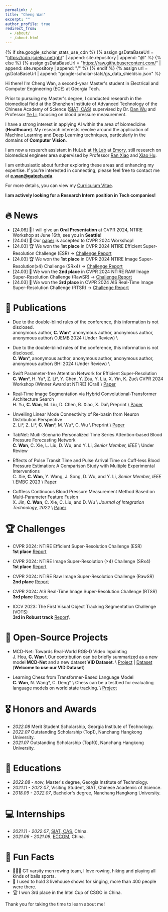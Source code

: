 ```yaml
---
permalink: /
title: "Cheng Wan"
excerpt: ""
author_profile: true
redirect_from: 
  - /about/
  - /about.html
---
```


{% if site.google_scholar_stats_use_cdn %}
{% assign gsDataBaseUrl = "https://cdn.jsdelivr.net/gh/" | append: site.repository | append: "@" %}
{% else %}
{% assign gsDataBaseUrl = "https://raw.githubusercontent.com/" | append: site.repository | append: "/" %}
{% endif %}
{% assign url = gsDataBaseUrl | append: "google-scholar-stats/gs_data_shieldsio.json" %}

<span class='anchor' id='about-me'></span>

Hi there! I'm Cheng Wan, a second-year Master's student in Electrical and Computer Engineering (ECE) at Georgia Tech.

Prior to pursuing my Master's degree, I conducted research in the biomedical field at the Shenzhen Institute of Advanced Technology of the Chinese Academy of Science ([SIAT, CAS](https://english.siat.ac.cn/)) supervised by Dr. [Dan Wu](https://www.bit-siat.com/en/index.php?s=/Show/index/cid/12/id/16.html) and Professor [Ye Li](http://www.bit-siat.com/en/index.php?s=/Show/index/cid/10/id/2.html), focusing on blood pressure measurement.

I have a strong interest in applying AI within the area of biomedicine (**Healthcare**). My research interests revolve around the application of Machine Learning and Deep Learning techniques, particularly in the domains of **Computer Vision**.

I am now a research assistant in HuLab at [HuLab](https://www.nursing.emory.edu/initiatives/center-for-data-science) at [Emory](), still research on biomedical engineer area supervised by Professor [Ran Xiao]([https://www.nursing.emory.edu/initiatives/center-for-data-science](https://www.nursing.emory.edu/faculty-staff/ran-xiao)) and [Xiao Hu](https://www.nursing.emory.edu/faculty-staff/xiao-hu). 

I am enthusiastic about further exploring these areas and enhancing my expertise. If you're interested in connecting, please feel free to contact me at **c.wan@gatech.edu**.

For more details, you can view my [Curriculum Vitae](pdfs/mycv.pdf).


**I am actively looking for a Research Intern position in Tech companies!**

# 🔥 News
- \[24.06\] 🎉 I will give an **Oral Presentation** at CVPR 2024, NTIRE Workshop at June 16th, see you in **Seattle**!
- \[24.04\] 🎉 Our [paper](https://arxiv.org/abs/2311.12770) is accepted to CVPR 2024 Workshop!
- \[24.03\] 🏆 We won the **1st place** in CVPR 2024 NTIRE Efficient Super-Resolution Challenge (ESR) -> [Challenge Report](https://arxiv.org/abs/2404.10343)
- \[24.03\] 🏆 We won the **1st place** in CVPR 2024 NTIRE Image Super-Resolution(x4) Challenge (SRx4) -> [Challenge Report](https://arxiv.org/abs/2404.09790)
- \[24.03\] 🥈 We won the **2nd place** in CVPR 2024 NTIRE RAW Image Super-Resolution Challenge (RawSR) -> [Challenge Report](https://arxiv.org/abs/2404.16223)
- \[24.03\] 🥉 We won the **3rd place** in CVPR 2024 AIS Real-Time Image Super-Resolution Challenge (RTSR) -> [Challenge Report](https://openaccess.thecvf.com/content/CVPR2024W/AI4Streaming/html/Conde_Real-Time_4K_Super-Resolution_of_Compressed_AVIF_Images._AIS_2024_Challenge_CVPRW_2024_paper.html)
  

# 📝 Publications
- Due to the double-blind rules of the conference, this information is not disclosed. \
anonymous author, **C. Wan**\*, anonymous author, anonymous author, anonymous author\\
OJEMB 2024 (Under Review) \\

- Due to the double-blind rules of the conference, this information is not disclosed. \
**C. Wan**\*, anonymous author, anonymous author, anonymous author, anonymous author\\
BHI 2024 (Under Review) \\

- Swift Parameter-free Attention Network for Efficient Super-Resolution \
**C. Wan**\*, H. Yu\*, Z. Li\*, Y. Chen, Y. Zou, Y. Liu, X. Yin, K. Zuo\\
CVPR 2024 Workshop (Winner Award at NTIRE) (Oral) \\
[Paper](https://arxiv.org/abs/2311.12770)

- Real-Time Image Segmentation via Hybrid Convolutional-Transformer Architecture Search \
H. Yu, **C. Wan**, M. Liu, D. Chen, B. Xiao, X. Dai\\
Preprint \\
[Paper](https://arxiv.org/abs/2403.10413)

- Unveiling Linear Mode Connectivity of Re-basin from Neuron Distribution Perspective \
Z. Li\*, Z. Li\*, **C. Wan**\*, M. Wu\*, C. Wu \\
Preprint \\
[Paper](https://openreview.net/pdf?id=RzOm9oOSzm)

- TabNet: Muiti-Scenario Personalized Time Series Attention-based Blood Pressure Forecasting Network \
**C. Wan**, C. Xie, L. Liu, D. Wu, and Y. Li, _Senior Member, IEEE_ \\
Under Review

- Effects of Pulse Transit Time and Pulse Arrival Time on Cuff-less Blood Pressure Estimation: A Comparison Study with Multiple Experimental Interventions \
C. Xie, **C. Wan**, Y. Wang, J. Song, D. Wu, and Y. Li, _Senior Member, IEEE_ \\
EMBC 2023 \\
[Paper](https://arinex.com.au/EMBC/pdf/full-paper_1245.pdf)

- Cuffless Continuous Blood Pressure Measurement Method Based on Multi-Parameter Feature Fusion \
X. Jin, **C. Wan**, C. Xie, C. Liu, and D. Wu \\
*Journal of Integration Technology, 2022* \\
[Paper](https://jcjs.siat.ac.cn/jcjsen/article/abstract/202302004?st=search)

# 🏆 Challenges
- CVPR 2024: NTIRE Efficient Super-Resolution Challenge (ESR) \
**1st place** [Report](https://arxiv.org/abs/2404.10343)

- CVPR 2024: NTIRE Image Super-Resolution (×4) Challenge (SRx4) \
**1st place** [Report](https://arxiv.org/abs/2404.09790)

- CVPR 2024: NTIRE Raw Image Super-Resolution Challenge (RawSR) \
**2nd place** [Report](https://arxiv.org/abs/2404.16223)

- CVPR 2024: AIS Real-Time Image Super-Resolution Challenge (RTSR) \
**3rd place** [Report](https://openaccess.thecvf.com/content/CVPR2024W/AI4Streaming/html/Conde_Real-Time_4K_Super-Resolution_of_Compressed_AVIF_Images._AIS_2024_Challenge_CVPRW_2024_paper.html)

- ICCV 2023: The First Visual Object Tracking Segmentation Challenge (VOTS) \
**3rd in Robust track** [Report](https://openaccess.thecvf.com/content/ICCV2023W/VOTS/papers/Kristan_The_First_Visual_Object_Tracking_Segmentation_VOTS2023_Challenge_Results_ICCVW_2023_paper.pdf)\\

# 📝 Open-Source Projects
- MCD-Net: Towards Real-World RGB-D Video Inpainting \
J. Hou, **C. Wan** \\
Our contribution can be briefly summarized as a new model **MCD-Net** and a new dataset **VID Dataset**. \\
[Project](https://github.com/JCATCV/MCD-Net) | [Dataset](https://pan.baidu.com/s/1q9ys6ITxQgtfgYltQbdyvA?pwd=lor3) (**Welcome to use our VID Dataset**)

- Learning Chess from Transformer-Based Language Model \
**C. Wan**, N. Wang*, C. Deng* \\
Chess can be a testbed for evaluating language models on world state tracking. \\
[Project](https://github.com/JornyWan/learning-chess-blindfolded)

# 🎖 Honors and Awards
- *2022.08* Merit Student Scholarship, Georgia Institute of Technology. 
- *2022.07* Outstanding Scholarship (Top1), Nanchang Hangkong University.
- *2021.07* Outstanding Scholarship (Top10), Nanchang Hangkong University.

# 📖 Educations
- *2022.08 - now*, Master's degree, Georgia Institute of Technology.
- *2021.11 - 2022.07*, Visiting Student, SIAT, Chinese Academic of Science.
- *2018.09 - 2022.07*, Bachelor's degree, Nanchang Hangkong University.

# 💻 Internships
- *2021.11 - 2022.07*, [SIAT, CAS](https://english.siat.ac.cn/), China.
- *2021.06 - 2021.08*, [ECCOM](https://www.eccom.com/en/), China.

# 💬 Fun Facts
- 🚣🏼‍♂️ GT varsity men rowing team, I love rowing, hiking and playing all kinds of balls sports.
- 🎤 I used to hold 3 livehouse shows for singing, more than 400 people were there.
- 🏆 I won 3rd place in the Intel Cup of CSGO in China.

Thank you for taking the time to learn about me!





